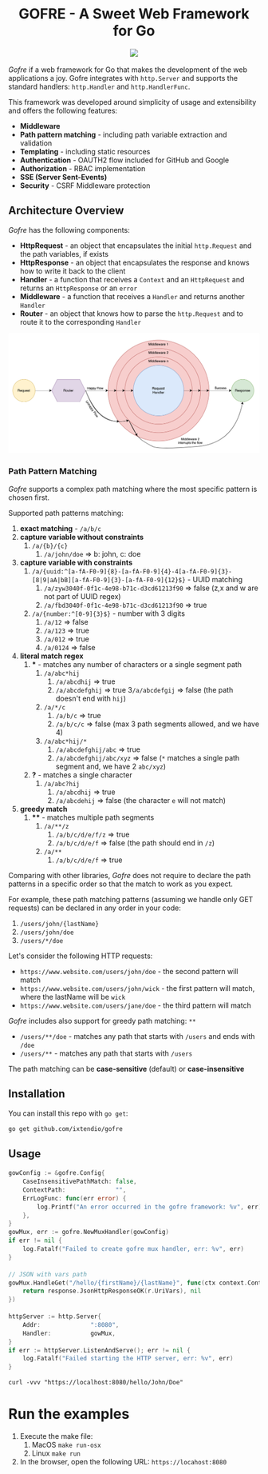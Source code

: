 <h1 align="center">GOFRE - A Sweet Web Framework for Go</h1>

<p align="center">
<img src="docs/img/gopher.png" />
</p>

_Gofre_ if a web framework for Go that makes the development of the web applications a joy.  Gofre integrates with `http.Server` and supports the standard handlers: `http.Handler` and `http.HandlerFunc`. 

This framework was developed around simplicity of usage and extensibility and offers the following features: 
* **Middleware**
* **Path pattern matching** - including path variable extraction and validation
* **Templating** - including static resources
* **Authentication** - OAUTH2 flow included for GitHub and Google
* **Authorization** - RBAC implementation
* **SSE (Server Sent-Events)**
* **Security** - CSRF Middleware protection

## Architecture Overview

_Gofre_ has the following components:
* **HttpRequest** - an object that encapsulates the initial `http.Request` and the path variables, if exists 
* **HttpResponse** - an object that encapsulates the response and knows how to write it back to the client
* **Handler** - a function that receives a `Context` and an `HttpRequest` and returns an `HttpResponse` or an `error`
* **Middleware** - a function that receives a `Handler` and returns another `Handler`
* **Router** - an object that knows how to parse the `http.Request` and to route it to the corresponding `Handler`

![Architecture](docs/img/gofre-architecture.png)

### Path Pattern Matching

_Gofre_ supports a complex path matching where the most specific pattern is chosen first. 

Supported path patterns matching:

1. **exact matching**  - `/a/b/c`
2. **capture variable without constraints** 
   1. `/a/{b}/{c}`
      1. `/a/john/doe` => b: john, c: doe
3. **capture variable with constraints** 
   1. `/a/{uuid:^[a-fA-F0-9]{8}-[a-fA-F0-9]{4}-4[a-fA-F0-9]{3}-[8|9|aA|bB][a-fA-F0-9]{3}-[a-fA-F0-9]{12}$}` - UUID matching
      1. `/a/zyw3040f-0f1c-4e98-b71c-d3cd61213f90` => false (z,x and w are not part of UUID regex)
      2. `/a/fbd3040f-0f1c-4e98-b71c-d3cd61213f90` => true
   2. `/a/{number:^[0-9]{3}$}` - number with 3 digits
      1. `/a/12` => false
      1. `/a/123` => true
      1. `/a/012` => true
      1. `/a/0124` => false
4. **literal match regex** 
   1. **&ast;** - matches any number of characters or a single segment path
      1. `/a/abc*hij`
         1. `/a/abcdhij` => true
         2. `/a/abcdefghij` => true
         3`/a/abcdefgij` => false (the path doesn't end with `hij`)
      2. `/a/*/c`
         1. `/a/b/c` => true
         2. `/a/b/c/c` => false (max 3 path segments allowed, and we have 4)
      3. `/a/abc*hij/*`
         1. `/a/abcdefghij/abc` => true
         2. `/a/abcdefghij/abc/xyz` => false (`*` matches a single path segment and, we have 2 `abc/xyz`)
   2. **?** - matches a single character
      1. `/a/abc?hij`
         1. `/a/abcdhij` => true
         2. `/a/abcdehij` => false (the character `e` will not match)
5. **greedy match** 
   1. **&ast;&ast;** - matches multiple path segments
      1. `/a/**/z`
         1. `/a/b/c/d/e/f/z` => true
         1. `/a/b/c/d/e/f` => false (the path should end in `/z`)
      2. `/a/**`
         1. `/a/b/c/d/e/f` => true

Comparing with other libraries, _Gofre_ does not require to declare the path patterns in a specific order so that the match to work as you expect. 

For example, these path matching patterns (assuming we handle only GET requests) can be declared in any order in your code: 

1. `/users/john/{lastName}`
2. `/users/john/doe`
3. `/users/*/doe`

Let's consider the following HTTP requests:

* `https://www.website.com/users/john/doe` - the second pattern will match
* `https://www.website.com/users/john/wick` - the first pattern will match, where the lastName will be `wick`
* `https://www.website.com/users/jane/doe` - the third pattern will match

_Gofre_ includes also support for greedy path matching: `**`

* `/users/**/doe` - matches any path that starts with `/users` and ends with `/doe` 
* `/users/**` - matches any path that starts with `/users`

The path matching can be **case-sensitive** (default) or **case-insensitive**

## Installation

You can install this repo with `go get`:
```sh
go get github.com/ixtendio/gofre
```
## Usage

```go
gowConfig := &gofre.Config{
	CaseInsensitivePathMatch: false,
	ContextPath:              "",
	ErrLogFunc: func(err error) {
		log.Printf("An error occurred in the gofre framework: %v", err)
	},
}
gowMux, err := gofre.NewMuxHandler(gowConfig)
if err != nil {
	log.Fatalf("Failed to create gofre mux handler, err: %v", err)
}

// JSON with vars path
gowMux.HandleGet("/hello/{firstName}/{lastName}", func(ctx context.Context, r *request.HttpRequest) (response.HttpResponse, error) {
	return response.JsonHttpResponseOK(r.UriVars), nil
})

httpServer := http.Server{
	Addr:              ":8080",
	Handler:           gowMux,
}
if err := httpServer.ListenAndServe(); err != nil {
	log.Fatalf("Failed starting the HTTP server, err: %v", err)
}
```

```shell
curl -vvv "https://localhost:8080/hello/John/Doe"
```

# Run the examples

 1. Execute the make file:
    1. MacOS `make run-osx`
    2. Linux `make run`
 2. In the browser, open the following URL: `https://locahost:8080`  
